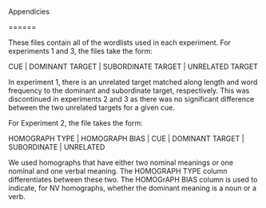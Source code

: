 Appendicies

======

These files contain all of the wordlists used in each experiment. For experiments 1 and 3, the files take the form:

CUE | DOMINANT TARGET | SUBORDINATE TARGET | UNRELATED TARGET

In experiment 1, there is an unrelated target matched along length and word frequency to the dominant and subordinate target, respectively. This was discontinued in experiments 2 and 3 as there was no significant difference between the two unrelated targets for a given cue.

For Experiment 2, the file takes the form:

HOMOGRAPH TYPE | HOMOGRAPH BIAS | CUE | DOMINANT TARGET | SUBORDINATE | UNRELATED

We used homographs that have either two nominal meanings or one nominal and one verbal meaning. The HOMOGRAPH TYPE column differentiates between these two. The HOMOGrAPH BIAS column is used to indicate, for NV homographs, whether the dominant meaning is a noun or a verb.